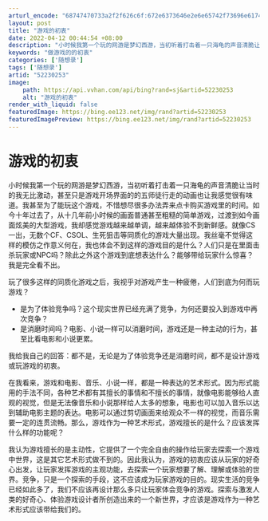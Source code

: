 ```yaml
---
arturl_encode: "68747470733a2f2f626c6f:672e6373646e2e6e65742f73696e61745f3234323239383533:2f61727469636c652f64657461696c732f3532323330323533"
layout: post
title: "游戏的初衷"
date: 2022-04-12 00:44:54 +08:00
description: "小时候我第一个玩的网游是梦幻西游，当初听着打击着一只海龟的声音清脆让当时的我"
keywords: "做游戏的的初衷"
categories: ['随想录']
tags: ['随想录']
artid: "52230253"
image:
    path: https://api.vvhan.com/api/bing?rand=sj&artid=52230253
    alt: "游戏的初衷"
render_with_liquid: false
featuredImage: https://bing.ee123.net/img/rand?artid=52230253
featuredImagePreview: https://bing.ee123.net/img/rand?artid=52230253
---
```


# 游戏的初衷

小时候我第一个玩的网游是梦幻西游，当初听着打击着一只海龟的声音清脆让当时的我无比激动，甚至只是游戏开场界面的的五师徒行走的动画也让我感觉很有味道。我甚至为了能玩这个游戏，不惜想尽很多办法弄来点卡购买游戏里的时间。如今十年过去了，从十几年前小时候的画面普通甚至粗糙的简单游戏，过渡到如今画面炫美的大型游戏，我却感觉游戏越来越单调，越来越体验不到新鲜感。就像CS一出，无数个CF、CSOL、生死狙击等同质化的游戏大量出现。我丝毫不觉得这样的模仿之作意义何在，我也体会不到这样的游戏目的是什么？人们只是在里面击杀玩家或NPC吗？除此之外这个游戏到底想表达什么？能够带给玩家什么惊喜？我是完全看不出。
  
玩了很多这样的同质化游戏之后，我视乎对游戏产生一种疲倦，人们到底为何而玩游戏？

* 是为了体验竞争吗？这个现实世界已经充满了竞争，为何还要投入到游戏中再次竞争？
* 是消磨时间吗？电影、小说一样可以消磨时间，游戏还是一种主动的行为，甚至比看电影和小说更累。

我给我自己的回答：都不是，无论是为了体验竞争还是消磨时间，都不是设计游戏或玩游戏的初衷。

在我看来，游戏和电影、音乐、小说一样，都是一种表达的艺术形式。因为形式能用的手法不同，各种艺术都有其擅长的事情和不擅长的事情，就像电影能够给人直观的视觉，但是无法像音乐和小说那样给人太多的想象，电影也可以加入音乐以达到辅助电影主题的表达。电影可以通过剪切画面来给观众不一样的视觉，而音乐需要一定的连贯流畅。那么，游戏作为一种艺术形式，游戏擅长的是什么？应该发挥什么样的功能呢？

我认为游戏擅长的是主动性，它提供了一个完全自由的操作给玩家去探索一个游戏中世界，这是其它艺术形式做不到的。因此我认为，游戏的初衷应该从玩家的好奇心出发，让玩家发挥游戏的主观功能，去探索一个玩家想要了解、理解或体验的世界。竞争，只是一个探索的手段，这不应该成为玩家游戏的目的。现实生活的竞争已经如此多了，我们不应该再设计那么多只让玩家体会竞争的游戏。探索与激发人类的好奇心、体验游戏设计者所创造出来的一个新世界，才应该是游戏作为一种艺术形式应该带给我们的。